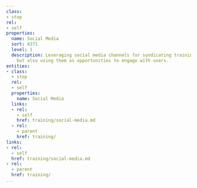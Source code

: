 ```yaml
---
class:
- stop
rel:
- self
properties:
  name: Social Media
  sort: 4371
  level: 1
  description: Leveraging social media channels for syndicating training materials,
    but also using them as opportunities to engage with users.
entities:
- class:
  - stop
  rel:
  - self
  properties:
    name: Social Media
  links:
  - rel:
    - self
    href: training/social-media.md
  - rel:
    - parent
    href: training/
links:
- rel:
  - self
  href: training/social-media.md
- rel:
  - parent
  href: training/
...
```

